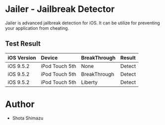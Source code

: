 # Jailer - Jailbreak Detector

Jailer is advanced jailbreak detection for iOS. It can be utilize for preventing your application from cheating.


## Test Result

| iOS Version |     Device     | BreakThrough | Result |
|:------------|:---------------|:-------------|:-------|
| iOS 9.5.2   | iPod Touch 5th | None         | Detect |
| iOS 9.5.2   | iPod Touch 5th | BreakThrough | Detect |
| iOS 9.5.2   | iPod Touch 5th | Liberty      | Detect |

# Author

- Shota Shimazu
